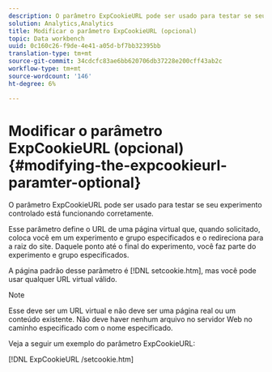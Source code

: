 ```yaml
---
description: O parâmetro ExpCookieURL pode ser usado para testar se seu experimento controlado está funcionando corretamente.
solution: Analytics,Analytics
title: Modificar o parâmetro ExpCookieURL (opcional)
topic: Data workbench
uuid: 0c160c26-f9de-4e41-a05d-bf7bb32395bb
translation-type: tm+mt
source-git-commit: 34cdcfc83ae6bb620706db37228e200cff43ab2c
workflow-type: tm+mt
source-wordcount: '146'
ht-degree: 6%

---
```



# Modificar o parâmetro ExpCookieURL (opcional){#modifying-the-expcookieurl-paramter-optional}

O parâmetro ExpCookieURL pode ser usado para testar se seu experimento controlado está funcionando corretamente.

Esse parâmetro define o URL de uma página virtual que, quando solicitado, coloca você em um experimento e grupo especificados e o redireciona para a raiz do site. Daquele ponto até o final do experimento, você faz parte do experimento e grupo especificados.

A página padrão desse parâmetro é [!DNL setcookie.htm], mas você pode usar qualquer URL virtual válido.

>[!NOTE]
>
>Esse deve ser um URL virtual e não deve ser uma página real ou um conteúdo existente. Não deve haver nenhum arquivo no servidor Web no caminho especificado com o nome especificado.

Veja a seguir um exemplo do parâmetro ExpCookieURL:

[!DNL ExpCookieURL /setcookie.htm]
